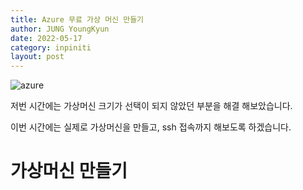 ```yaml
---
title: Azure 무료 가상 머신 만들기
author: JUNG YoungKyun
date: 2022-05-17
category: inpiniti
layout: post
---
```


![azure](https://img.shields.io/badge/azure-2022.05.17-red.svg)

저번 시간에는 가상머신 크기가 선택이 되지 않았던 부분을 해결 해보았습니다.

이번 시간에는 실제로 가상머신을 만들고, ssh 접속까지 해보도록 하겠습니다.

# 가상머신 만들기

